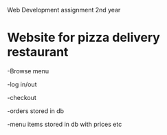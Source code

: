 Web Development assignment 2nd year

# Website for pizza delivery restaurant
-Browse menu 

-log in/out

-checkout

-orders stored in db

-menu items stored in db with prices etc


